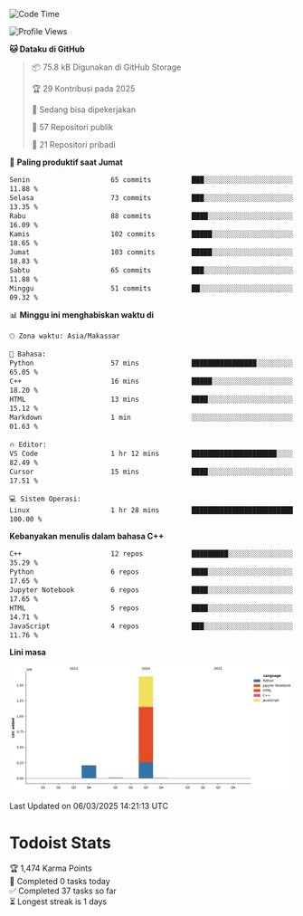 <!--START_SECTION:waka-->
![Code Time](http://img.shields.io/badge/Code%20Time-121%20hrs%2053%20mins-blue)

![Profile Views](http://img.shields.io/badge/Profil%20dilihat-0-blue)

**🐱 Dataku di GitHub** 

> 📦 75.8 kB Digunakan di GitHub Storage 
 > 
> 🏆 29 Kontribusi pada 2025
 > 
> 💼 Sedang bisa dipekerjakan
 > 
> 📜 57 Repositori publik 
 > 
> 🔑 21 Repositori pribadi 
 > 
📅 **Paling produktif saat Jumat** 

```text
Senin                    65 commits          ███░░░░░░░░░░░░░░░░░░░░░░   11.88 % 
Selasa                   73 commits          ███░░░░░░░░░░░░░░░░░░░░░░   13.35 % 
Rabu                     88 commits          ████░░░░░░░░░░░░░░░░░░░░░   16.09 % 
Kamis                    102 commits         █████░░░░░░░░░░░░░░░░░░░░   18.65 % 
Jumat                    103 commits         █████░░░░░░░░░░░░░░░░░░░░   18.83 % 
Sabtu                    65 commits          ███░░░░░░░░░░░░░░░░░░░░░░   11.88 % 
Minggu                   51 commits          ██░░░░░░░░░░░░░░░░░░░░░░░   09.32 % 
```


📊 **Minggu ini menghabiskan waktu di** 

```text
🕑︎ Zona waktu: Asia/Makassar

💬 Bahasa: 
Python                   57 mins             ████████████████░░░░░░░░░   65.05 % 
C++                      16 mins             █████░░░░░░░░░░░░░░░░░░░░   18.20 % 
HTML                     13 mins             ████░░░░░░░░░░░░░░░░░░░░░   15.12 % 
Markdown                 1 min               ░░░░░░░░░░░░░░░░░░░░░░░░░   01.63 % 

🔥 Editor: 
VS Code                  1 hr 12 mins        █████████████████████░░░░   82.49 % 
Cursor                   15 mins             ████░░░░░░░░░░░░░░░░░░░░░   17.51 % 

💻 Sistem Operasi: 
Linux                    1 hr 28 mins        █████████████████████████   100.00 % 
```

**Kebanyakan menulis dalam bahasa C++** 

```text
C++                      12 repos            █████████░░░░░░░░░░░░░░░░   35.29 % 
Python                   6 repos             ████░░░░░░░░░░░░░░░░░░░░░   17.65 % 
Jupyter Notebook         6 repos             ████░░░░░░░░░░░░░░░░░░░░░   17.65 % 
HTML                     5 repos             ████░░░░░░░░░░░░░░░░░░░░░   14.71 % 
JavaScript               4 repos             ███░░░░░░░░░░░░░░░░░░░░░░   11.76 % 
```



**Lini masa**

![Lines of Code chart](https://raw.githubusercontent.com/yusuf601/yusuf601/main/assets/bar_graph.png)


 Last Updated on 06/03/2025 14:21:13 UTC
<!--END_SECTION:waka-->
# Todoist Stats

<!-- TODO-IST:START -->
🏆  1,474 Karma Points           
🌸  Completed 0 tasks today           
✅  Completed 37 tasks so far           
⏳  Longest streak is 1 days
<!-- TODO-IST:END -->
